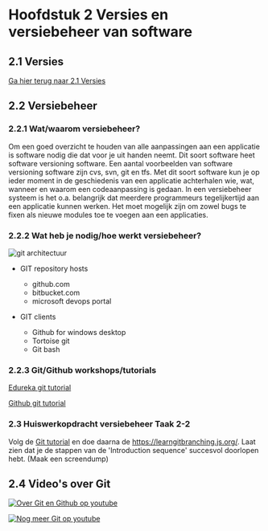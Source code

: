 # Hoofdstuk 2 Versies en versiebeheer van software

## 2.1 Versies

<a href="https://elo.kw1c.nl/CMS/Studie/811%20ICT-Academie/811%20VakkenInhoud/%5BB.06%20BEH%5D%20Onderhoud%20en%20beheer/Productie/opdrachtenportaal/index.html?file=Hoofdstuk021.md">Ga hier terug naar 2.1 Versies</a>


## 2.2 Versiebeheer

### 2.2.1 Wat/waarom versiebeheer?

Om een goed overzicht te houden van alle aanpassingen aan een applicatie is software nodig die dat voor je uit handen neemt. Dit soort software heet software versioning software. Een aantal voorbeelden van software versioning software zijn cvs, svn, git en tfs. Met dit soort software kun je op ieder moment in de geschiedenis van een applicatie achterhalen wie, wat, wanneer en waarom een codeaanpassing is gedaan. In een versiebeheer systeem is het o.a. belangrijk dat meerdere programmeurs tegelijkertijd aan een applicatie kunnen werken. Het moet mogelijk zijn om zowel bugs te fixen als nieuwe modules toe te voegen aan een applicaties.

### 2.2.2 Wat heb je nodig/hoe werkt versiebeheer?

<img src="https://elo.kw1c.nl/CMS/Studie/811%20ICT-Academie/811%20VakkenInhoud/%5BB.06%20BEH%5D%20Onderhoud%20en%20beheer/Productie/04.%20Aanvullend/git-workshop-5-638.jpg" title="git architectuur">

-   GIT repository hosts
    - github.com
    - bitbucket.com
    - microsoft devops portal

- GIT clients
    - Github for windows desktop
    - Tortoise git
    - Git bash

### 2.2.3 Git/Github workshops/tutorials

<a href="https://www.edureka.co/blog/git-tutorial/">Edureka git tutorial</a>

<a href="https://try.github.io/">Github git tutorial</a>


### 2.3 Huiswerkopdracht versiebeheer Taak 2-2
 
Volg de <a href="https://www.edureka.co/blog/git-tutorial/" target="_new">Git tutorial</a> en doe daarna de https://learngitbranching.js.org/. Laat zien dat je de stappen van de 'Introduction sequence' succesvol doorlopen hebt.
(Maak een screendump)


## 2.4 Video's over Git

[![Over Git en Github op youtube](http://img.youtube.com/vi/uUuTYDg9XoI/0.jpg)](http://www.youtube.com/watch?v=uUuTYDg9XoI)

[![Nog meer Git op youtube](http://img.youtube.com/vi/OqmSzXDrJBk/0.jpg)](http://www.youtube.com/watch?v=OqmSzXDrJBk)

